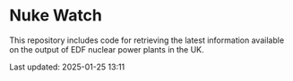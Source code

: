 # Nuke Watch

This repository includes code for retrieving the latest information available on the output of EDF nuclear power plants in the UK.

Last updated: 2025-01-25 13:11